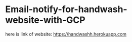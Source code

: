 # Email-notify-for-handwash-website-with-GCP

here is link of website: https://handwashh.herokuapp.com
